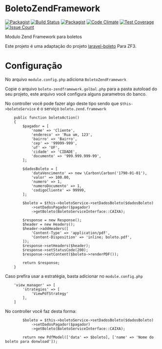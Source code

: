 # BoletoZendFramework

[![Packagist](https://img.shields.io/packagist/dt/juizmill/boleto-zend-framework.svg?style=flat-square)](https://github.com/juizmill/BoletoZendFramework)
[![Build Status](https://travis-ci.org/juizmill/BoletoZendFramework.svg?branch=master)](https://travis-ci.org/juizmill/BoletoZendFramework)
[![Packagist](https://img.shields.io/packagist/l/juizmill/boleto-zend-framework.svg?style=flat-square)](https://github.com/juizmill/BoletoZendFramework)
[![Code Climate](https://codeclimate.com/github/juizmill/BoletoZendFramework/badges/gpa.svg)](https://codeclimate.com/github/juizmill/BoletoZendFramework)
[![Test Coverage](https://codeclimate.com/github/juizmill/BoletoZendFramework/badges/coverage.svg)](https://codeclimate.com/github/juizmill/BoletoZendFramework/coverage)
[![Issue Count](https://codeclimate.com/github/juizmill/BoletoZendFramework/badges/issue_count.svg)](https://codeclimate.com/github/juizmill/BoletoZendFramework)

Modulo Zend Framework para boletos

Este projeto é uma adaptação do projeto [laravel-boleto](https://github.com/eduardokum/laravel-boleto) Para ZF3.


# Configuração

No arquivo `module.config.php` adiciona `BoletoZendFramework`

Copie o arquivo `boleto-zendframework.golbal.php` para a pasta autoload do seu projeto, este arquivo você configura alguns parametros do banco.

No controller você pode fazer algo deste tipo sendo que `$this->boletoService` é o serviço `boleto.zend.framework`

```
    public function boletoAction()
    {
        $pagador = [
            'nome' => 'Cliente',
            'endereco' => 'Rua um, 123',
            'bairro' => 'Bairro',
            'cep' => '99999-999',
            'uf' => 'UF',
            'cidade' => 'CIDADE',
            'documento' => '999.999.999-99',
        ];

        $dadosBoleto = [
            'dataVencimento' => new \Carbon\Carbon('1790-01-01'),
            'valor' => 100.00,
            'numero' => 1,
            'numeroDocumento' => 1,
            'codigoCliente' => 99999,
        ];

        $boleto = $this->boletoService->setDadosBoleto($dadosBoleto)
            ->setDadosPagador($pagador)
            ->getBoleto(BoletoServiceInterface::CAIXA);

        $response = new Response();
        $header = new Headers();
        $header->addHeaders([
            'Content-Type' => 'application/pdf',
            'Content-Disposition' => 'inline; boleto.pdf',
        ]);
        $response->setHeaders($header);
        $response->setStatusCode(200);
        $response->setContent($boleto->renderPDF());

        return $response;
    }
```

Caso prefira usar a estratégia, basta adicionar no `module.config.php` 

```
    'view_manager' => [
        'strategies' => [
            'ViewPdfStrategy'
        ],
    ]
```

No controller você faz desta forma: 

```
        $boleto = $this->boletoService->setDadosBoleto($dadosBoleto)
            ->setDadosPagador($pagador)
            ->getBoleto(BoletoServiceInterface::CAIXA);

        return new PdfModel(['data' => $boleto], ['name' => 'Nome do boleto para donwload']);
```
